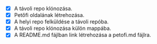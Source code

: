 - [x] A távoli repo klónozása.
- [x] Petőfi oldalának létrehozása.
- [x] A helyi repo felküldése a távoli repóba.
- [x] A távoli repo klónozása külön mappába.
- [x] A README.md fájlban link létrehozása a petofi.md fájlra.
